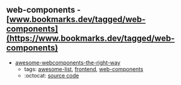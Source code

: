 web-components - [www.bookmarks.dev/tagged/web-components](https://www.bookmarks.dev/tagged/web-components)
---
* [awesome-webcomponents-the-right-way](https://github.com/mateusortiz/webcomponents-the-right-way#readme)
    * tags: [awesome-list](../tagged/awesome-list.md), [frontend](../tagged/frontend.md), [web-components](../tagged/web-components.md)
    * :octocat: [source code](https://github.com/mateusortiz/webcomponents-the-right-way#readme)
